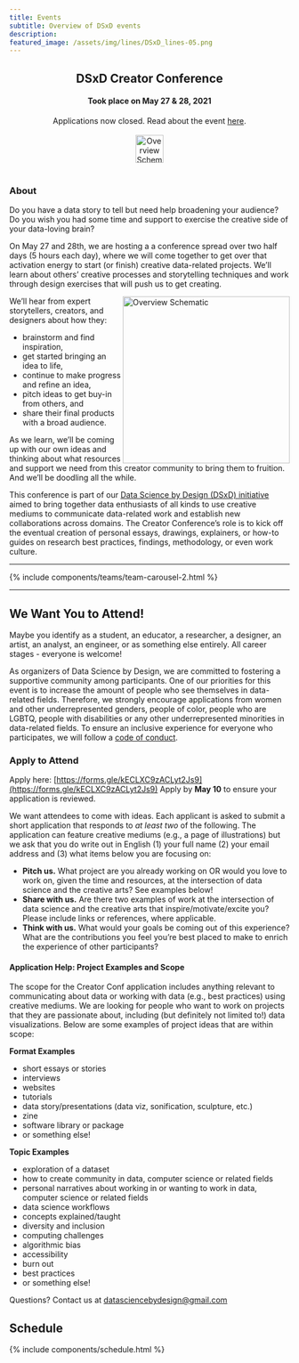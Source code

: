 ```yaml
---
title: Events
subtitle: Overview of DSxD events
description: 
featured_image: /assets/img/lines/DSxD_lines-05.png
---
```



<center><H2> DSxD Creator Conference </H2></center>
<center><H4> Took place on May 27 & 28, 2021 </H4></center>

<center>Applications now closed. Read about the event <a href = "https://datasciencebydesign.org/blog/creator-conf"> here</a>.</center>

<br>

<center><img src="../assets/img/lines/DSxD_lines-04.png" alt="Overview Schematic" height="50"></center>

<br>

### About

Do you have a data story to tell but need help broadening your audience? Do you wish you had some time and support to exercise the creative side of your data-loving brain?


On May 27 and 28th, we are hosting a a conference spread over two half days (5 hours each day), where we will come together to get over that activation energy to start (or finish) creative data-related projects. We’ll learn about others’ creative processes and storytelling techniques and work through design exercises that will push us to get creating. 

<img src="../assets/img/lines/DSxD_lines-07.png" alt="Overview Schematic" align="right" height="300">

We’ll hear from expert storytellers, creators, and designers about how they:

-  brainstorm and find inspiration, 
-  get started bringing an idea to life,
-  continue to make progress and refine an idea,
-  pitch ideas to get buy-in from others, and
-  share their final products with a broad audience.

As we learn, we’ll be coming up with our own ideas and thinking about what resources and support we need from this creator community to bring them to fruition. And we’ll be doodling all the while. 

This conference is part of our [Data Science by Design (DSxD) initiative](http://datasciencebydesign.org/blog/dsxd-overview)  aimed to bring together data enthusiasts of all kinds to use creative mediums to communicate data-related work and establish new collaborations across domains. The Creator Conference’s role is to kick off the eventual creation of personal essays, drawings, explainers, or how-to guides on research best practices, findings, methodology, or even work culture. 

---

{% include components/teams/team-carousel-2.html %}

---

## We Want You to Attend!

Maybe you identify as a student, an educator, a researcher, a designer, an artist, an analyst, an engineer, or as something else entirely. All career stages - everyone is welcome! 

As organizers of Data Science by Design, we are committed to fostering a supportive community among participants. One of our priorities for this event is to increase the amount of people who see themselves in data-related fields. Therefore, we strongly encourage applications from women and other underrepresented genders, people of color, people who are LGBTQ, people with disabilities or any other underrepresented minorities in data-related fields. To ensure an inclusive experience for everyone who participates, we will follow a [code of conduct](http://datasciencebydesign.org/coc).

### Apply to Attend

Apply here: [https://forms.gle/kECLXC9zACLyt2Js9](https://forms.gle/kECLXC9zACLyt2Js9) Apply by <b>May 10</b> to ensure your application is reviewed.

We want attendees to come with ideas.  Each applicant is asked to submit a short application that responds to *at least two* of the following. The application can feature creative mediums (e.g., a page of illustrations) but we ask that you do write out in English (1) your full name (2) your email address and (3) what items below you are focusing on: 

-  **Pitch us.** What project are you already working on OR would you love to work on, given the time and resources, at the intersection of data science and the creative arts? See examples below!
-  **Share with us.** Are there two examples of work at the intersection of data science and the creative arts that inspire/motivate/excite you? Please include links or references, where applicable. 
-  **Think with us.** What would your goals be coming out of this experience? What are the contributions you feel you’re best placed to make to enrich the experience of other participants?

#### Application Help: Project Examples and Scope

The scope for the Creator Conf application includes anything relevant to communicating about data or working with data (e.g., best practices) using creative mediums. We are looking for people who want to work on projects that they are passionate about, including (but definitely not limited to!) data visualizations. Below are some examples of project ideas that are within scope:
 
**Format Examples**

-  short essays or stories
-  interviews
-  websites
-  tutorials
-  data story/presentations (data viz, sonification, sculpture, etc.)
-  zine
-  software library or package
-  or something else! 
 
**Topic Examples**

-  exploration of a dataset
-  how to create community in data, computer science or related fields
-  personal narratives about working in or wanting to work in data, computer science or related fields
-  data science workflows
-  concepts explained/taught
-  diversity and inclusion
-  computing challenges
-  algorithmic bias
-  accessibility
-  burn out
-  best practices
-  or something else!


Questions? Contact us at datasciencebydesign@gmail.com

## Schedule 

{% include components/schedule.html %}



